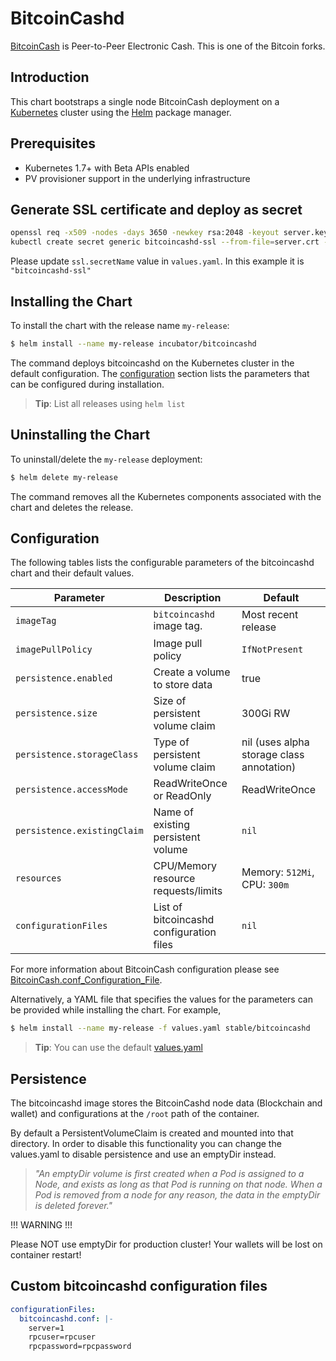 # BitcoinCashd

[BitcoinCash](https://bitcoincash.org/) is Peer-to-Peer Electronic Cash. This is one of the Bitcoin forks.

## Introduction

This chart bootstraps a single node BitcoinCash deployment on a [Kubernetes](http://kubernetes.io) cluster using the [Helm](https://helm.sh) package manager.

## Prerequisites

- Kubernetes 1.7+ with Beta APIs enabled
- PV provisioner support in the underlying infrastructure

## Generate SSL certificate and deploy as secret

```bash
openssl req -x509 -nodes -days 3650 -newkey rsa:2048 -keyout server.key -out server.crt
kubectl create secret generic bitcoincashd-ssl --from-file=server.crt --from-file=server.key
```

Please update `ssl.secretName` value in `values.yaml`. In this example it is `"bitcoincashd-ssl"`

## Installing the Chart

To install the chart with the release name `my-release`:

```bash
$ helm install --name my-release incubator/bitcoincashd
```

The command deploys bitcoincashd on the Kubernetes cluster in the default configuration.
The [configuration](#configuration) section lists the parameters that can be configured during installation.

> **Tip**: List all releases using `helm list`

## Uninstalling the Chart

To uninstall/delete the `my-release` deployment:

```bash
$ helm delete my-release
```

The command removes all the Kubernetes components associated with the chart and deletes the release.

## Configuration

The following tables lists the configurable parameters of the bitcoincashd chart and their default values.

| Parameter                  | Description                        | Default                                                    |
| -----------------------    | ---------------------------------- | ---------------------------------------------------------- |
| `imageTag`                 | `bitcoincashd` image tag.                 | Most recent release                                        |
| `imagePullPolicy`          | Image pull policy                  | `IfNotPresent`                                             |                                               |
| `persistence.enabled`      | Create a volume to store data      | true                                                       |
| `persistence.size`         | Size of persistent volume claim    | 300Gi RW                                                     |
| `persistence.storageClass` | Type of persistent volume claim    | nil  (uses alpha storage class annotation)                 |
| `persistence.accessMode`   | ReadWriteOnce or ReadOnly          | ReadWriteOnce                                              |
| `persistence.existingClaim`| Name of existing persistent volume | `nil`
| `resources`                | CPU/Memory resource requests/limits | Memory: `512Mi`, CPU: `300m`                              |
| `configurationFiles`       | List of bitcoincashd configuration files  | `nil`

For more information about BitcoinCash configuration please see [BitcoinCash.conf_Configuration_File](https://en.bitcoincash.it/wiki/Running_BitcoinCash#BitcoinCash.conf_Configuration_File).

Alternatively, a YAML file that specifies the values for the parameters can be provided while installing the chart. For example,

```bash
$ helm install --name my-release -f values.yaml stable/bitcoincashd
```

> **Tip**: You can use the default [values.yaml](values.yaml)

## Persistence

The bitcoincashd image stores the BitcoinCashd node data (Blockchain and wallet) and configurations at the `/root` path of the container.

By default a PersistentVolumeClaim is created and mounted into that directory. In order to disable this functionality
you can change the values.yaml to disable persistence and use an emptyDir instead.

> *"An emptyDir volume is first created when a Pod is assigned to a Node, and exists as long as that Pod is running on that node. When a Pod is removed from a node for any reason, the data in the emptyDir is deleted forever."*

!!! WARNING !!!

Please NOT use emptyDir for production cluster! Your wallets will be lost on container restart!

## Custom bitcoincashd configuration files

```yaml
configurationFiles:
  bitcoincashd.conf: |-
    server=1
    rpcuser=rpcuser
    rpcpassword=rpcpassword
```
